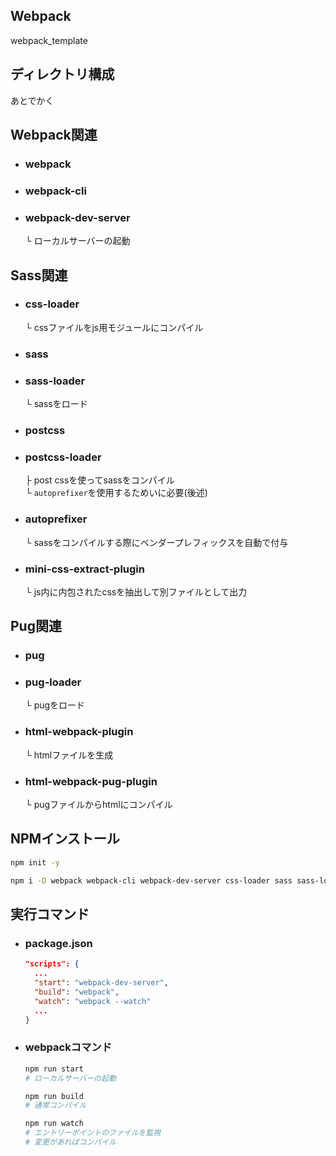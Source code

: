 ## Webpack
webpack_template

## ディレクトリ構成
あとでかく

## Webpack関連
- ### webpack  
- ### webpack-cli  
- ### webpack-dev-server
  └ ローカルサーバーの起動

## Sass関連
- ### css-loader  
  └ cssファイルをjs用モジュールにコンパイル
- ### sass
- ### sass-loader
  └ sassをロード
- ### postcss
- ### postcss-loader  
  ├ post cssを使ってsassをコンパイル  
  └ `autoprefixer`を使用するためいに必要(後述)
- ### autoprefixer  
  └ sassをコンパイルする際にベンダープレフィックスを自動で付与
- ### mini-css-extract-plugin  
  └ js内に内包されたcssを抽出して別ファイルとして出力

## Pug関連
- ### pug
- ### pug-loader
  └ pugをロード
- ### html-webpack-plugin  
  └ htmlファイルを生成  
- ### html-webpack-pug-plugin  
  └ pugファイルからhtmlにコンパイル

## NPMインストール
```bash
npm init -y

npm i -D webpack webpack-cli webpack-dev-server css-loader sass sass-loader postcss postcss-loader autoprefixer mini-css-extract-plugin pug pug-loader html-webpack-plugin html-webpack-pug-plugin
```

## 実行コマンド
- ### package.json
  ```json
  "scripts": {
    ...
    "start": "webpack-dev-server",
    "build": "webpack",
    "watch": "webpack --watch"
    ...
  }
  ```
- ### webpackコマンド
  ```bash
  npm run start
  # ローカルサーバーの起動

  npm run build
  # 通常コンパイル

  npm run watch
  # エントリーポイントのファイルを監視
  # 変更があればコンパイル
  ```